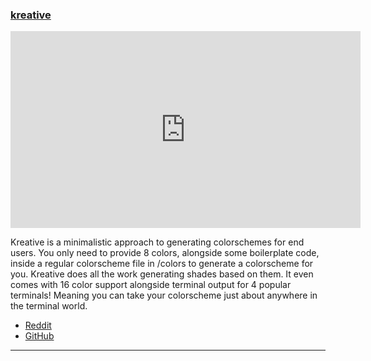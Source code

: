 <h3 id="new-kreative">
    <a href="#new-kreative">
        <span class="icon-text">
            <span class="icon">
                <i class="fa-solid fa-book"></i>
            </span>
            <span>kreative</span>
        </span>
    </a>
</h3>

<iframe width="560" height="315" src="https://www.youtube.com/embed/iXFlGD8TRTc" title="YouTube video player" frameborder="0" allow="accelerometer; autoplay; clipboard-write; encrypted-media; gyroscope; picture-in-picture" allowfullscreen></iframe>

Kreative is a minimalistic approach to generating colorschemes for end users. You only need to provide 8 colors,
alongside some boilerplate code, inside a regular colorscheme file in /colors to generate a colorscheme for you.
Kreative does all the work generating shades based on them. It even comes with 16 color support alongside terminal
output for 4 popular terminals! Meaning you can take your colorscheme just about anywhere in the terminal world.

- [Reddit](https://www.reddit.com/r/neovim/comments/zi6so9/kreative_a_simple_gui_colorscheme_generator_has/)
- [GitHub](https://github.com/katawful/kreative/)

---
